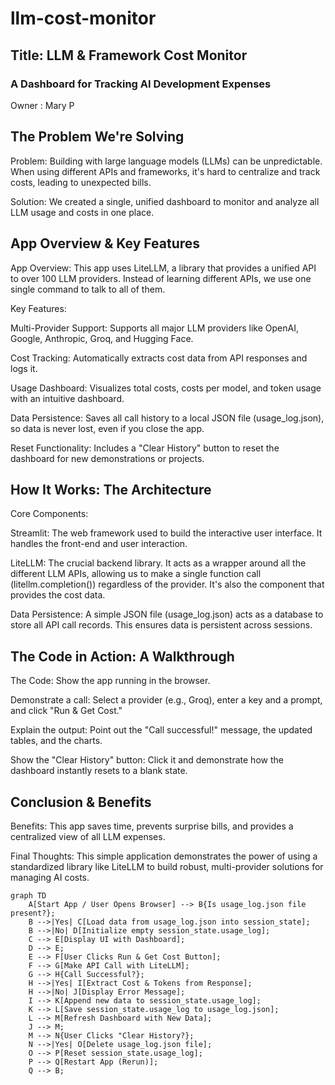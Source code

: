 # llm-cost-monitor

## Title: LLM & Framework Cost Monitor

### A Dashboard for Tracking AI Development Expenses

Owner : Mary P

## The Problem We're Solving
Problem: Building with large language models (LLMs) can be unpredictable. When using different APIs and frameworks, it's hard to centralize and track costs, leading to unexpected bills.

Solution: We created a single, unified dashboard to monitor and analyze all LLM usage and costs in one place.

## App Overview & Key Features
App Overview: This app uses LiteLLM, a library that provides a unified API to over 100 LLM providers. Instead of learning different APIs, we use one single command to talk to all of them.

Key Features:

Multi-Provider Support: Supports all major LLM providers like OpenAI, Google, Anthropic, Groq, and Hugging Face.

Cost Tracking: Automatically extracts cost data from API responses and logs it.

Usage Dashboard: Visualizes total costs, costs per model, and token usage with an intuitive dashboard.

Data Persistence: Saves all call history to a local JSON file (usage_log.json), so data is never lost, even if you close the app.

Reset Functionality: Includes a "Clear History" button to reset the dashboard for new demonstrations or projects.

## How It Works: The Architecture
Core Components:

Streamlit: The web framework used to build the interactive user interface. It handles the front-end and user interaction.

LiteLLM: The crucial backend library. It acts as a wrapper around all the different LLM APIs, allowing us to make a single function call (litellm.completion()) regardless of the provider. It's also the component that provides the cost data.

Data Persistence: A simple JSON file (usage_log.json) acts as a database to store all API call records. This ensures data is persistent across sessions.

## The Code in Action: A Walkthrough
The Code: Show the app running in the browser.

Demonstrate a call: Select a provider (e.g., Groq), enter a key and a prompt, and click "Run & Get Cost."

Explain the output: Point out the "Call successful!" message, the updated tables, and the charts.

Show the "Clear History" button: Click it and demonstrate how the dashboard instantly resets to a blank state.

## Conclusion & Benefits
Benefits: This app saves time, prevents surprise bills, and provides a centralized view of all LLM expenses.

Final Thoughts: This simple application demonstrates the power of using a standardized library like LiteLLM to build robust, multi-provider solutions for managing AI costs.

```mermaid
graph TD
    A[Start App / User Opens Browser] --> B{Is usage_log.json file present?};
    B -->|Yes| C[Load data from usage_log.json into session_state];
    B -->|No| D[Initialize empty session_state.usage_log];
    C --> E[Display UI with Dashboard];
    D --> E;
    E --> F[User Clicks Run & Get Cost Button];
    F --> G[Make API Call with LiteLLM];
    G --> H{Call Successful?};
    H -->|Yes| I[Extract Cost & Tokens from Response];
    H -->|No| J[Display Error Message];
    I --> K[Append new data to session_state.usage_log];
    K --> L[Save session_state.usage_log to usage_log.json];
    L --> M[Refresh Dashboard with New Data];
    J --> M;
    M --> N{User Clicks "Clear History?};
    N -->|Yes| O[Delete usage_log.json file];
    O --> P[Reset session_state.usage_log];
    P --> Q[Restart App (Rerun)];
    Q --> B;
